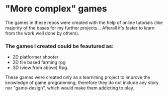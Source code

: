 # "More complex" games

The games in these repos were created with the help of online tutorials (like majority of the bases for my further projects... Afterall it's faster to learn from the work well done by others).

### The games I created could be feautured as:
- 2D platformer shooter
- 2D tile based farming rpg
- 3D (view from above) Rpg.

These games were created only as a learnining project to improve the knowledge of game programming, therefore they do not include any story nor "game-design", which would make them addicting to play.
